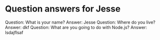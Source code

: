 Question answers for Jesse
======
Question: What is your name?
Answer: Jesse
Question: Where do you live?
Answer: dkf
Question: What are you going to do with Node.js?
Answer: lsdajflsaf
